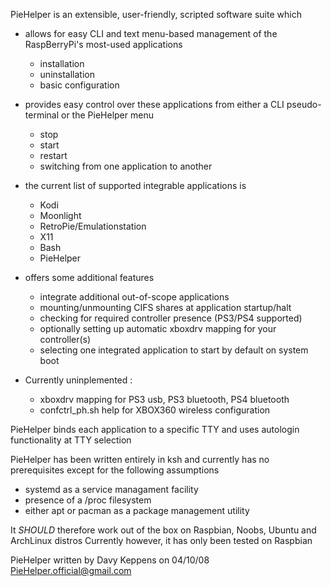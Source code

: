 PieHelper is an extensible, user-friendly, scripted software suite which

* allows for easy CLI and text menu-based management of the RaspBerryPi's most-used applications
	- installation
	- uninstallation
	- basic configuration
* provides easy control over these applications from either a CLI pseudo-terminal or the PieHelper menu
	- stop
	- start
	- restart
	- switching from one application to another
* the current list of supported integrable applications is 
	- Kodi
	- Moonlight
	- RetroPie/Emulationstation
	- X11
	- Bash
	- PieHelper
* offers some additional features
	- integrate additional out-of-scope applications
	- mounting/unmounting CIFS shares at application startup/halt
	- checking for required controller presence (PS3/PS4 supported)
	- optionally setting up automatic xboxdrv mapping for your controller(s)
	- selecting one integrated application to start by default on system boot

* Currently uninplemented :
	- xboxdrv mapping for PS3 usb, PS3 bluetooth, PS4 bluetooth
	- confctrl_ph.sh help for XBOX360 wireless configuration

PieHelper binds each application to a specific TTY and uses autologin functionality at TTY selection 

PieHelper has been written entirely in ksh and currently has no prerequisites
except for the following assumptions 

* systemd as a service managament facility
* presence of a /proc filesystem
* either apt or pacman as a package management utility

It *SHOULD* therefore work out of the box on Raspbian, Noobs, Ubuntu and ArchLinux distros
Currently however, it has only been tested on Raspbian

PieHelper written by Davy Keppens on 04/10/08
PieHelper.official@gmail.com
